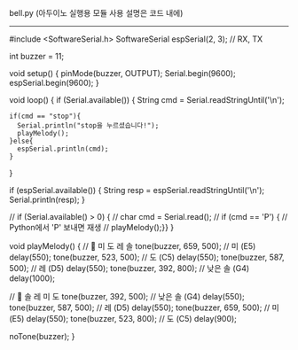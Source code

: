 bell.py (아두이노 실행용 모듈 사용 설명은 코드 내에)

--------------------------------------------------------------------------

#include <SoftwareSerial.h>
SoftwareSerial espSerial(2, 3); // RX, TX

int buzzer = 11;

void setup() {
  pinMode(buzzer, OUTPUT);
  Serial.begin(9600);
  espSerial.begin(9600);
}

void loop() {
  if (Serial.available()) {
    String cmd = Serial.readStringUntil('\n');

    if(cmd == "stop"){
      Serial.println("stop을 누르셨습니다!");
      playMelody();
    }else{
      espSerial.println(cmd);
    }
  }

  if (espSerial.available()) {
    String resp = espSerial.readStringUntil('\n');
    Serial.println(resp);
  }

  // if (Serial.available() > 0) {
  //   char cmd = Serial.read();
  //   if (cmd == 'P') { // Python에서 'P' 보내면 재생
  //     playMelody();}}
}


void playMelody() {
  // 🎵 미 도 레 솔
  tone(buzzer, 659, 500); // 미 (E5)
  delay(550);
  tone(buzzer, 523, 500); // 도 (C5)
  delay(550);
  tone(buzzer, 587, 500); // 레 (D5)
  delay(550);
  tone(buzzer, 392, 800); // 낮은 솔 (G4)
  delay(1000);

  // 🎵 솔 레 미 도
  tone(buzzer, 392, 500); // 낮은 솔 (G4)
  delay(550);
  tone(buzzer, 587, 500); // 레 (D5)
  delay(550);
  tone(buzzer, 659, 500); // 미 (E5)
  delay(550);
  tone(buzzer, 523, 800); // 도 (C5)
  delay(900);

  noTone(buzzer);
}

